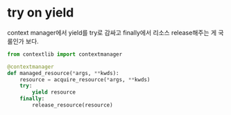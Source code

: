 # try on yield
context manager에서 yield를 try로 감싸고 finally에서 리소스 release해주는 게 국룰인가 보다.

```python
from contextlib import contextmanager

@contextmanager
def managed_resource(*args, **kwds):
    resource = acquire_resource(*args, **kwds)
    try:
        yield resource
    finally:
        release_resource(resource)
```
